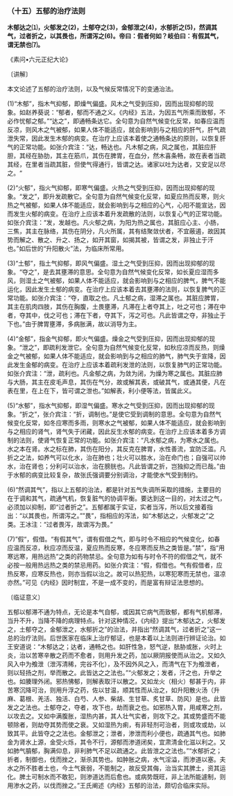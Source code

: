 ### （十五）五郁的治疗法则

**木郁达之⑴，火郁发之(2)，土郁夺之(3)，金郁泄之(4)，水郁折之(5)，然调其气，过者折之，以其畏也，所谓泻之(6)。帝曰：假者何如？岐伯曰：有假其气，谓无禁也⑺。**

​《素问•六元正纪大论》

〔讲解〕

本文论述了五郁的治疗法则，以及气候反常情况下的变通治法。

(1)“木郁”，指木气抑郁，即燥气偏盛。风木之气受到压抑，因而出现抑郁的现象。如赵养葵说：“郁者，郁而不通之义。《内经》五法，为因五气所乘而致郁，不必作忧郁之郁。”“达之”，即通畅条达它。全句意为自然气候变化反常，如春应温而反凉，则风木之气被郁，如果人体不能适应，就会影响到与之相应的肝气，肝气疏泄失常，因此发生木郁的病变。在治疗上应该本着使之通畅条达的原则，以恢复肝气的正常功能。如张介宾注：“达，畅达也。凡木郁之病，风之属也，其脏应肝胆，其经在胁肋，其主在筋爪，其伤在脾胃，在血分，然木喜条畅，故在表者当疏其经，在里者当疏其脏，但使气得通行，皆谓之达。诸家以吐为达者，又安足以尽之。“

(2)“火郁”，指火气抑郁，即寒气偏盛。火热之气受到压抑，因而出现抑郁的现象。“发之”，即升发疏散它。全句意为自然气候变化反常，如夏应热而反寒，则火热之气被郁，如果人体不能适应，就会影响到与之相应的心气，心阳不能宣达，因而发生火郁的病变。在治疗上应该本着升发疏散的法则，以恢复心气的正常功能。如张介宾注：“发，发越也。凡火郁之病，为阳为热之属也，其脏应心主、小肠，三焦，其主在脉络，其伤在阴分，凡火所属，其有结聚敛伏者，不宜蔽遏，故因其势而解之、散之、升之、扬之，如开其窗，如揭其被，皆谓之发，非独止于汗也。”如后世的“升阳散火”法，为临床所常用。

(3)“土郁”，指土气抑郁，即风气偏盛。湿土之气受到压抑，因而出现抑郁的现象。“夺之”，是去其壅滞的意思。全句意为自然气候变化反常，如长夏应湿而多风，则湿土之气被郁，如果人体不能适应，就会影响到与之相应的脾气，脾气不能运化，因此发生土郁的病变。在治疗上应该本着去其壅滞的法则，以恢复脾气的正常功能。如张介宾注：“夺，直取之也。凡土郁之病，湿滞之属也。其脏应脾胃，其主在肌肉四肢，其伤在胸腹，土畏壅滞，凡滞在上者夺其上，吐之可也；滞在中者，夺其中，伐之可也；滞在下者，夺其下，泻之可也。凡此皆谓之夺，非独止于下也。”由于脾胃壅滞，多病胀满，故以消导为主。

(4)“金郁”，指金气抑郁，即火气偏盛。燥金之气受到压抑，因而出现抑郁的现象。“泄之”，即疏利发泄它。全句意为自然气候变化反常，如秋应凉而反热，则燥金之气被郁，如果人体不能适应，就会影响到与之相应的肺气，肺气失于宣降，因此发生金郁的病变。在治疗上应该本着疏利发泄的法则，以恢复肺气的正常功能。如张介宾注：“泄，疏利也。凡金郁之病，为敛为闭，为燥为寒之属也。其脏应肺与大肠，其主在皮毛声息，其伤在气分，故或解其表，或破其气，或通其便，凡在表在里，在上在下，皆可谓之泄也。”如解表，利小便等法，皆属此义。

(5)“水郁”，指水气抑郁，即湿气偏盛。寒水之气受到压抑，因而出现抑郁的现象。“折之”，张介宾注：“折，调制也。”是使它受到调制的意思。全句意为自然气候变化反常，如冬应寒而多雨，则寒水之气被郁，如果人体不能适应，就会影响到与之相应的肾气，肾气失于闭藏，因此反生水郁的病变。在治疗上应该本着多方调制的法则，使肾气恢复正常的功能。如张介宾注：“凡水郁之病，为寒水之属也。水之本在肾。水之标在肺，其伤在阳分，其反克在脾胃，水性善流，宜防泛滥。凡折之之法，如养气可以化水，治在肺也；壮火可以胜水，治在命门也；自强可以帅水，治在肾也；分利可以治水，治在膀胱也。凡此皆谓之折，岂独抑之而已哉。”由于水郁的病变比较复杂，故张氏强调要分别调治，才能使水气受到制约。

(6)“然调其气”，指以上五郁的治法，都是针对五气失调所采取的措施，主要目的在于调和其气，疏通气机，恢复脏气的协调平衡。要达到这一目的，对太过之气，必须加以抑制，即“过者折之”。五郁都属于实证，实者当泻，所以后文接着指出：“以其畏也，所谓泻之。””畏”，指相应的泻法，如“木郁达之，火郁发之”之类。王冰注：“过者畏泻，故谓泻为畏。”

(7)”假“，假借。“有假其气”，谓有假借之气，即与时令不相应的气候变化，如春应温而反凉，秋应凉而反温，夏应热而反寒，冬应寒而反热之类皆是。”禁”，指“用寒远寒，用热远热”之类的药物禁忌。全句意为如有与时令不符的假借之气，就不必按一般用热远热之类的禁忌用药。如张介宾注：“假，假借也。气有假借者，应热反寒，应寒反热也，则亦当假以治之。故可以热犯热，以寒犯寒而无禁也，温凉亦然。”可见《内经》因时制宜，不是一成不变的，而是富有辩证法思想的。

〔临证意义〕

五郁以郁滞不通为特点，无论是本气自郁，或因其它病气而致郁，都有气机郁滞，当升不升，当降不降的病理特点。针对这种情况，《内经》提出“木郁达之，火郁发之，土郁夺之，金郁泄之，水郁折之”的治法，并指出“然调其气，过者折之”这一总的治疗法则。后世医家在临床上治疗郁证，也是本着以上法则进行辨证论治。如王安道说：“木郁达之；达者，通畅之也。如肝性急，怒气逆，胠胁或胀，火时上炎，治以苦寒辛散之药而不愈者，则用升发之药，加以厥阴报使而从治之。又如久风入中为飧泄（泄泻清稀，完谷不化），及不因外风之入，而清气在下为飧泄者，则以轻扬之剂，举而散之。此皆达之之法也。”“火郁发之；发者，汗之也，升举之也。如腠理外闭。邪热怫郁，则解表取汗以散之。又如龙火（相火）郁甚于内，非苦寒沉降可治，则用升浮之药，佐以甘温，顺其性而从治之，如升阳散火汤（升麻、葛根、羌活、独活、白芍、人参、柴胡、生甘草、炙甘草、防风）是也。此皆发之之法也。土郁夺之，夺者，攻下也，劫而衰之也。如邪热入胃，用咸寒之剂，以攻去之。又如中满腹胀，湿热内甚，其人壮气实者，则攻下之。其或势盛而不能顿除者，则劫夺其势而使之衰。又如湿热为痢，有非轻剂可治者，则或攻或劫，以致其平。此皆夺之之法也。金郁泄之；泄者，渗泄而利小便也，疏通其气也。如肺金为肾水上源，金受火烁，其令不行，源郁而渗道闭矣，宜肃清金化滋以利之。又如肺气膹郁，胸满仰息，非利肺气不足以疏通之。此皆泄之之法也。”“水郁折之；折者，制御也，伐而挫之，渐杀其势也。如肿胀之病，水气淫溢，而渗道以塞。夫水之所不胜者土也，今土气衰弱，不能制之，故反受其侮，治当实其脾土，资其运化。脾土可制水而不敢犯，则渗道达而后愈也。或病势既旺，非上法所能遽制，则用渗水之药，以伐而挫之。”王氏阐述《内经》五郁的治法，颇切合临床实际。


